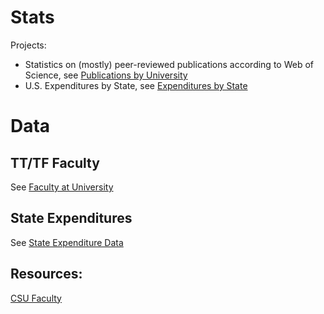 # Stats

Projects:

- Statistics on (mostly) peer-reviewed publications according to Web of Science, see [Publications by University](Publications.md)
- U.S. Expenditures by State, see [Expenditures by State](StateBudgets.md)



# Data

## TT/TF Faculty

See [Faculty at University](data/university-faculty.csv)


## State Expenditures

See [State Expenditure Data](https://www.census.gov/data/datasets/2017/econ/local/public-use-datasets.html)



## Resources:

[CSU Faculty](http://www.fullerton.edu/data/_resources/pdfs/ir/CSU_TenDen_SFR_Trends_2009-18.pdf)
